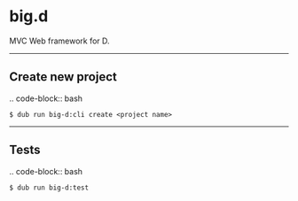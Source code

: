 # big.d
MVC Web framework for D.

------------------
Create new project
------------------

.. code-block:: bash

    $ dub run big-d:cli create <project name>

-----
Tests
-----

.. code-block:: bash

    $ dub run big-d:test